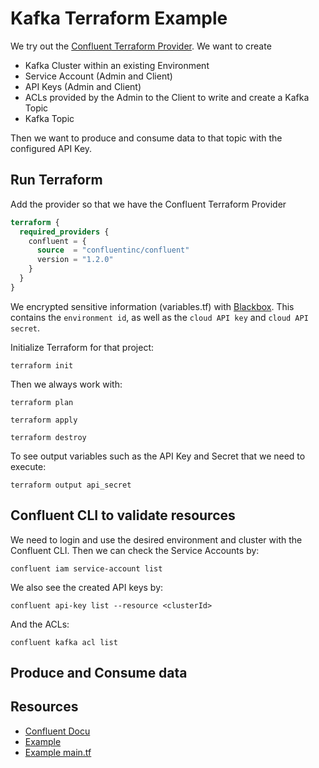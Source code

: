 # Kafka Terraform Example
We try out the [Confluent Terraform Provider](https://docs.confluent.io/cloud/current/get-started/terraform-provider.html).
We want to create 
* Kafka Cluster within an existing Environment
* Service Account (Admin and Client)
* API Keys (Admin and Client)
* ACLs provided by the Admin to the Client to write and create a Kafka Topic
* Kafka Topic

Then we want to produce and consume data to that topic with the configured API Key.

## Run Terraform

Add the provider so that we have the Confluent Terraform Provider
```terraform
terraform {
  required_providers {
    confluent = {
      source  = "confluentinc/confluent"
      version = "1.2.0"
    }
  }
}
```

We encrypted sensitive information (variables.tf) with [Blackbox](https://github.com/StackExchange/blackbox).
This contains the `environment id`, as well as the `cloud API key` and `cloud API secret`.

Initialize Terraform for that project:
```shell
terraform init
```

Then we always work with:

```shell
terraform plan
```
```shell
terraform apply
```
```shell
terraform destroy
```

To see output variables such as the API Key and Secret that we need to
execute:
```shell
terraform output api_secret
```

## Confluent CLI to validate resources

We need to login and use the desired environment and cluster with the Confluent CLI.
Then we can check the Service Accounts by:

```shell
confluent iam service-account list
```
We also see the created API keys by: 
```shell
confluent api-key list --resource <clusterId>
```
And the ACLs:
```shell
confluent kafka acl list
```

## Produce and Consume data

## Resources
* [Confluent Docu](https://docs.confluent.io/cloud/current/get-started/terraform-provider.html)
* [Example](https://registry.terraform.io/providers/confluentinc/confluent/latest/docs/guides/sample-project)
* [Example main.tf](https://github.com/confluentinc/terraform-provider-confluent/blob/master/examples/configurations/basic-kafka-acls/main.tf)